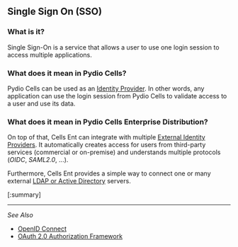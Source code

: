 ## Single Sign On (SSO)

### What is it?

Single Sign-On is a service that allows a user to use one login session to access multiple applications.

### What does it mean in Pydio Cells?

Pydio Cells can be used as an [Identity Provider](/cells-v4/admin-guide/connect-your-users/single-sign-on-features/cells-as-identity-provider). In other words, any application can use the login session from Pydio Cells to validate access to a user and use its data.

### What does it mean in Pydio Cells Enterprise Distribution?

On top of that, Cells Ent can integrate with multiple [External Identity Providers](/cells-v4/admin-guide/connect-your-users/single-sign-on-features/ent-using-sso-with-an-external-identity-provider). It automatically creates access for users from third-party services (commercial or on-premise) and understands multiple protocols (*OIDC*, *SAML2.0*, ...).

Furthermore, Cells Ent provides a simple way to connect one or many external [LDAP or Active Directory](/cells-v4/admin-guide/connect-your-users/single-sign-on-features/ent-ldap-ad) servers.

[:summary]

--------------------------------------------------------------------------------------------------------
_See Also_

- [OpenID Connect](https://openid.net/connect/)
- [OAuth 2.0 Authorization Framework](https://tools.ietf.org/html/rfc6749)
